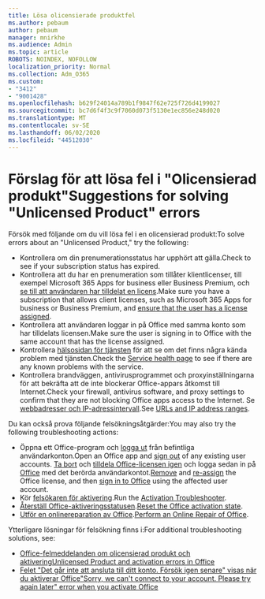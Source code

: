 ```yaml
---
title: Lösa olicensierade produktfel
ms.author: pebaum
author: pebaum
manager: mnirkhe
ms.audience: Admin
ms.topic: article
ROBOTS: NOINDEX, NOFOLLOW
localization_priority: Normal
ms.collection: Adm_O365
ms.custom:
- "3412"
- "9001428"
ms.openlocfilehash: b629f24014a789b1f9847f62e725f726d4199027
ms.sourcegitcommit: bc7d6f4f3c9f7060d073f5130e1ec856e248d020
ms.translationtype: MT
ms.contentlocale: sv-SE
ms.lasthandoff: 06/02/2020
ms.locfileid: "44512030"
---
```

# <a name="suggestions-for-solving-unlicensed-product-errors"></a><span data-ttu-id="ef1f0-102">Förslag för att lösa fel i "Olicensierad produkt"</span><span class="sxs-lookup"><span data-stu-id="ef1f0-102">Suggestions for solving "Unlicensed Product" errors</span></span>

<span data-ttu-id="ef1f0-103">Försök med följande om du vill lösa fel i en olicensierad produkt:</span><span class="sxs-lookup"><span data-stu-id="ef1f0-103">To solve errors about an "Unlicensed Product," try the following:</span></span>

- <span data-ttu-id="ef1f0-104">Kontrollera om din prenumerationsstatus har upphört att gälla.</span><span class="sxs-lookup"><span data-stu-id="ef1f0-104">Check to see if your subscription status has expired.</span></span>
- <span data-ttu-id="ef1f0-105">Kontrollera att du har en prenumeration som tillåter klientlicenser, till exempel Microsoft 365 Apps for business eller Business Premium, och [se till att användaren har tilldelat en licens](https://docs.microsoft.com/microsoft-365/admin/add-users/add-users).</span><span class="sxs-lookup"><span data-stu-id="ef1f0-105">Make sure you have a subscription that allows client licenses, such as Microsoft 365 Apps for business or Business Premium, and [ensure that the user has a license assigned](https://docs.microsoft.com/microsoft-365/admin/add-users/add-users).</span></span> 
- <span data-ttu-id="ef1f0-106">Kontrollera att användaren loggar in på Office med samma konto som har tilldelats licensen.</span><span class="sxs-lookup"><span data-stu-id="ef1f0-106">Make sure the user is signing in to Office with the same account that has the license assigned.</span></span>
- <span data-ttu-id="ef1f0-107">Kontrollera [hälsosidan för tjänsten](https://docs.microsoft.com/office365/enterprise/view-service-health) för att se om det finns några kända problem med tjänsten.</span><span class="sxs-lookup"><span data-stu-id="ef1f0-107">Check the [Service health page](https://docs.microsoft.com/office365/enterprise/view-service-health) to see if there are any known problems with the service.</span></span>
- <span data-ttu-id="ef1f0-108">Kontrollera brandväggen, antivirusprogrammet och proxyinställningarna för att bekräfta att de inte blockerar Office-appars åtkomst till Internet.</span><span class="sxs-lookup"><span data-stu-id="ef1f0-108">Check your firewall, antivirus software, and proxy settings to confirm that they are not blocking Office apps access to the Internet.</span></span> <span data-ttu-id="ef1f0-109">Se [webbadresser och IP-adressintervall](https://docs.microsoft.com/office365/enterprise/urls-and-ip-address-ranges).</span><span class="sxs-lookup"><span data-stu-id="ef1f0-109">See [URLs and IP address ranges](https://docs.microsoft.com/office365/enterprise/urls-and-ip-address-ranges).</span></span>

<span data-ttu-id="ef1f0-110">Du kan också prova följande felsökningsåtgärder:</span><span class="sxs-lookup"><span data-stu-id="ef1f0-110">You may also try the following troubleshooting actions:</span></span> 

- <span data-ttu-id="ef1f0-111">Öppna ett Office-program och [logga ut](https://support.office.com/article/5a20dc11-47e9-4b6f-945d-478cb6d92071) från befintliga användarkonton.</span><span class="sxs-lookup"><span data-stu-id="ef1f0-111">Open an Office app and [sign out](https://support.office.com/article/5a20dc11-47e9-4b6f-945d-478cb6d92071) of any existing user accounts.</span></span> <span data-ttu-id="ef1f0-112">[Ta bort](https://docs.microsoft.com/microsoft-365/admin/manage/remove-licenses-from-users) och [tilldela Office-licensen igen](https://docs.microsoft.com/microsoft-365/admin/manage/assign-licenses-to-users) och logga sedan in på [Office](https://support.office.com/article/628ea040-f265-49de-b986-be09c3ebf8a9) med det berörda användarkontot.</span><span class="sxs-lookup"><span data-stu-id="ef1f0-112">[Remove](https://docs.microsoft.com/microsoft-365/admin/manage/remove-licenses-from-users) and [re-assign](https://docs.microsoft.com/microsoft-365/admin/manage/assign-licenses-to-users) the Office license, and then [sign in to Office](https://support.office.com/article/628ea040-f265-49de-b986-be09c3ebf8a9) using the affected user account.</span></span>
- <span data-ttu-id="ef1f0-113">Kör [felsökaren för aktivering](https://aka.ms/SARA-OfficeActivation-Alchemy).</span><span class="sxs-lookup"><span data-stu-id="ef1f0-113">Run the [Activation Troubleshooter](https://aka.ms/SARA-OfficeActivation-Alchemy).</span></span>
- <span data-ttu-id="ef1f0-114">[Återställ Office-aktiveringsstatusen](https://docs.microsoft.com/office365/troubleshoot/activation/reset-office-365-proplus-activation-state).</span><span class="sxs-lookup"><span data-stu-id="ef1f0-114">[Reset the Office activation state](https://docs.microsoft.com/office365/troubleshoot/activation/reset-office-365-proplus-activation-state).</span></span> 
- <span data-ttu-id="ef1f0-115">[Utför en onlinereparation av Office](https://support.office.com/Article/7821d4b6-7c1d-4205-aa0e-a6b40c5bb88b).</span><span class="sxs-lookup"><span data-stu-id="ef1f0-115">[Perform an Online Repair of Office](https://support.office.com/Article/7821d4b6-7c1d-4205-aa0e-a6b40c5bb88b).</span></span>

<span data-ttu-id="ef1f0-116">Ytterligare lösningar för felsökning finns i:</span><span class="sxs-lookup"><span data-stu-id="ef1f0-116">For additional troubleshooting solutions, see:</span></span> 

- [<span data-ttu-id="ef1f0-117">Office-felmeddelanden om olicensierad produkt och aktivering</span><span class="sxs-lookup"><span data-stu-id="ef1f0-117">Unlicensed Product and activation errors in Office</span></span>](https://support.office.com/Article/0d23d3c0-c19c-4b2f-9845-5344fedc4380)
- [<span data-ttu-id="ef1f0-118">Felet "Det går inte att ansluta till ditt konto. Försök igen senare" visas när du aktiverar Office</span><span class="sxs-lookup"><span data-stu-id="ef1f0-118">"Sorry, we can't connect to your account. Please try again later" error when you activate Office</span></span>](https://docs.microsoft.com/office/troubleshoot/activation-installation/issue-when-activate-office-from-office-365)